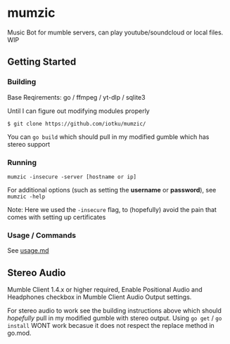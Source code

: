 # mumzic
Music Bot for mumble servers, can play youtube/soundcloud or local files.
WIP

## Getting Started

### Building
Base Reqirements: go / ffmpeg / yt-dlp / sqlite3

Until I can figure out modifying modules properly

`$ git clone https://github.com/iotku/mumzic/`

You can `go build` which should pull in my modified gumble which has stereo support

### Running

`mumzic -insecure -server [hostname or ip]`

For additional options (such as setting the **username** or **password**), see `mumzic -help`

Note: Here we used the `-insecure` flag, to (hopefully) avoid the pain that comes with setting up certificates

### Usage / Commands
See [usage.md](https://github.com/iotku/mumzic/blob/master/USAGE.md)

## Stereo Audio
Mumble Client 1.4.x or higher required, Enable Positional Audio and Headphones checkbox in Mumble Client Audio Output settings.

For stereo audio to work see the building instructions above which should *hopefully* pull in my modified gumble with stereo output.
Using `go get` / `go install` WONT work becasue it does not respect the replace method in go.mod.
